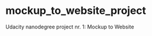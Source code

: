 mockup_to_website_project
=========================

Udacity nanodegree project nr. 1: Mockup to Website
